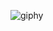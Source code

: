 ![giphy](https://user-images.githubusercontent.com/46824329/196478536-977857aa-8ca8-4251-b26c-6d3ed686c34e.gif)
